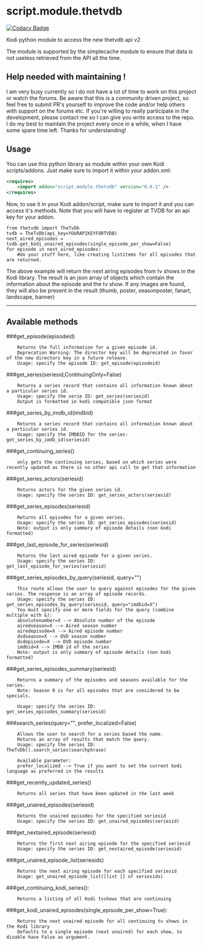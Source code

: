 # script.module.thetvdb

[![Codacy Badge](https://api.codacy.com/project/badge/Grade/b4a1cd468c2c4511bebdc3d81271e6ec)](https://www.codacy.com/app/m-vanderveldt/script-module-thetvdb?utm_source=github.com&utm_medium=referral&utm_content=marcelveldt/script.module.thetvdb&utm_campaign=badger)

Kodi python module to access the new thetvdb api v2

The module is supported by the simplecache module to ensure that data is not useless retrieved from the API all the time.


## Help needed with maintaining !
I am very busy currently so I do not have a lot of time to work on this project or watch the forums.
Be aware that this is a community driven project, so feel free to submit PR's yourself to improve the code and/or help others with support on the forums etc. If you're willing to really participate in the development, please contact me so I can give you write access to the repo. I do my best to maintain the project every once in a while, when I have some spare time left.
Thanks for understanding!


## Usage

You can use this python library as module within your own Kodi scripts/addons.
Just make sure to import it within your addon.xml:

```xml
<requires>
    <import addon="script.module.thetvdb" version="0.0.1" />
</requires>
```

Now, to use it in your Kodi addon/script, make sure to import it and you can access it's methods.
Note that you will have to register at TVDB for an api key for your addon.

```
from thetvdb import TheTvDb
tvdb = TheTvDb(api_key=YOURAPIKEYFORTVDB)
next_aired_episodes = tvdb.get_kodi_unaired_episodes(single_episode_per_show=False)
for episode in next_aired_episodes:
    #do your stuff here, like creating listitems for all episodes that are returned.
```

The above example will return the next airing episodes from tv shows in the Kodi library.
The result is an json array of objects which contain the information about the episode and the tv show.
If any images are found, they will also be present in the result (thumb, poster, seasonposter, fanart, landscape, banner)

---------------------------------------------------------------------------

## Available methods

###get_episode(episodeid)
```
    Returns the full information for a given episode id. 
    Deprecation Warning: The director key will be deprecated in favor of the new directors key in a future release.
    Usage: specify the episode ID: get_episode(episodeid)
```

###get_series(seriesid,ContinuingOnly=False)
```
    Returns a series record that contains all information known about a particular series id.
    Usage: specify the serie ID: get_series(seriesid)
    Output is formatted in kodi compatible json format
```

###get_series_by_imdb_id(imdbid)
```
    Returns a series record that contains all information known about a particular series id.
    Usage: specify the IMDBID for the series: get_series_by_imdb_id(seriesid)
```


###get_continuing_series()
```
    only gets the continuing series, based on which series were recently updated as there is no other api call to get that information
```


###get_series_actors(seriesid)
```
    Returns actors for the given series id.
    Usage: specify the series ID: get_series_actors(seriesid)
```

###get_series_episodes(seriesid)
```
    Returns all episodes for a given series.
    Usage: specify the series ID: get_series_episodes(seriesid)
    Note: output is only summary of episode details (non kodi formatted)
```

###get_last_episode_for_series(seriesid)
```
    Returns the last aired episode for a given series.
    Usage: specify the series ID: get_last_episode_for_series(seriesid)
```

###get_series_episodes_by_query(seriesid, query="")
```
    This route allows the user to query against episodes for the given series. The response is an array of episode records.
    Usage: specify the series ID: get_series_episodes_by_query(seriesid, query="imdbid=X")
    You must specify one or more fields for the query (combine multiple with &):
    absolutenumber=X --> Absolute number of the episode
    airedseason=X --> Aired season number
    airedepisode=X --> Aired episode number
    dvdseason=X --> DVD season number
    dvdepisode=X --> DVD episode number
    imdbid=X --> IMDB id of the series
    Note: output is only summary of episode details (non kodi formatted)
```

###get_series_episodes_summary(seriesid)
```
    Returns a summary of the episodes and seasons available for the series.
    Note: Season 0 is for all episodes that are considered to be specials.

    Usage: specify the series ID: get_series_episodes_summary(seriesid)
```

###search_series(query="", prefer_localized=False)
```
    Allows the user to search for a series based the name.
    Returns an array of results that match the query.
    Usage: specify the series ID: TheTvDb().search_series(searchphrase)

    Available parameter:
    prefer_localized --> True if you want to set the current kodi language as preferred in the results
```

###get_recently_updated_series()
```
    Returns all series that have been updated in the last week
```

###get_unaired_episodes(seriesid)
```
    Returns the unaired episodes for the specified seriesid
    Usage: specify the series ID: get_unaired_episodes(seriesid)
```

###get_nextaired_episode(seriesid)
```
    Returns the first next airing episode for the specified seriesid
    Usage: specify the series ID: get_nextaired_episode(seriesid)
```

###get_unaired_episode_list(seriesids)
```
    Returns the next airing episode for each specified seriesid
    Usage: get_unaired_episode_list([list [] of seriesids)
```


###get_continuing_kodi_series():
```
    Returns a listing of all Kodi tvshows that are continuing
```


###get_kodi_unaired_episodes(single_episode_per_show=True):
```
    Returns the next unaired episode for all continuing tv shows in the Kodi library
    Defaults to a single episode (next unaired) for each show, to disable have False as argument.
```

